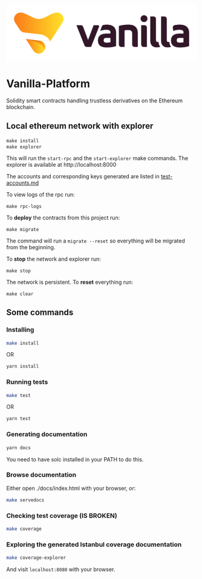 ![Vanilla Logo](vanilla.png)
# Vanilla-Platform

Solidity smart contracts handling trustless derivatives on the Ethereum blockchain.

## Local ethereum network with explorer

    make install
    make explorer

This will run the `start-rpc` and the `start-explorer` make commands. The explorer is available at http://localhost:8000

The accounts and corresponding keys generated are listed in [test-accounts.md](test-accounts.md)

To view logs of the rpc run:

    make rpc-logs

To **deploy** the contracts from this project run:

    make migrate

The command will run a `migrate --reset` so everything will be migrated from the beginning.

To **stop** the network and explorer run:

    make stop

The network is persistent. To **reset** everything run:

    make clear

## Some commands

### Installing

```bash
make install
```

OR

```bash
yarn install
```

### Running tests

```bash
make test
```

OR

```bash
yarn test
```

### Generating documentation

```bash
yarn docs
```

You need to have solc installed in your PATH to do this.

### Browse documentation

Either open ./docs/index.html with your browser, or:

```bash
make servedocs
```

### Checking test coverage (IS BROKEN)

```bash
make coverage
```

### Exploring the generated Istanbul coverage documentation

```bash
make coverage-explorer
```

And visit `localhost:8080` with your browser.
